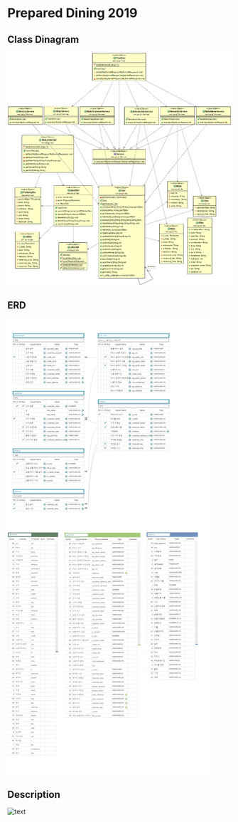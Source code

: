 # Prepared Dining 2019
## Class Dinagram
![text](businessLogic.png)
## ERD
![text](erd_dining.png)
## Description
![text]([discription.jpg)
